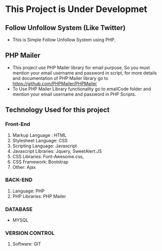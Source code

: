 # This Project is Under Developmet

## Follow Unfollow System (Like Twitter)

- This is Simple Follow Unfollow System using PHP.

## PHP Mailer

- This project use PHP Mailer library for email purpose, So you must mention your email username and password in script, for more details and documentation of PHP Mailer library go to https://github.com/PHPMailer/PHPMailer
- To Use PHP Mailer Library functionality go to emailCode folder and mention your email username and password in PHP Scripts.

## Technology Used for this project

### Front-End

1. Markup Language : HTML
2. Stylesheet Language: CSS
3. Scripting Language: Javascript
4. Javascript Libraries: Jquery, SweetAlert.JS
5. CSS Libraries: Font-Awesome.css,
6. CSS Framework: Bootstrap
7. Other: Ajax

### BACK-END

1. Language: PHP
2. PHP Libraries: PHP Mailer

### DATABASE

- MYSQL

### VERSION CONTROL

1. Software: GIT
